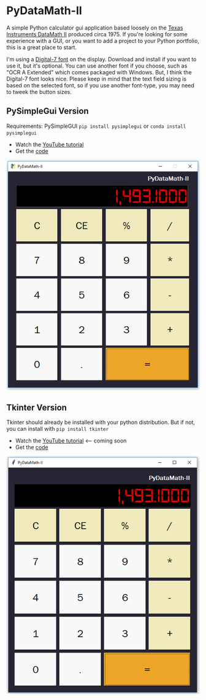 # PyDataMath-II
A simple Python calculator gui application based loosely on the [Texas Instruments DataMath II](https://americanhistory.si.edu/collections/search/object/nmah_1364035) produced circa 1975. If you're looking for some experience with a GUI, or you want to add a project to your Python portfolio, this is a great place to start.

I'm using a [Digital-7 font](https://www.1001fonts.com/digital+clock-fonts.html) on the display. Download and install if you want to use it, but it's optional. You can use another font if you choose, such as "OCR A Extended" which comes packaged with Windows. But, I think the Digital-7 font looks nice. Please keep in mind that the text field sizing is based on the selected font, so if you use another font-type, you may need to tweek the button sizes.

## PySimpleGui Version
Requirements: PySimpleGUI `pip install pysimplegui` or `conda install pysimplegui`  
- Watch the [YouTube tutorial](https://youtu.be/x5LSTDdffFk)  
- Get the [code](calculator_sg.py)  

![](sg_example.PNG)

## Tkinter Version
Tkinter should already be installed with your python distribution. But if not, you can install with `pip install tkinter`
- Watch the [YouTube tutorial]() <-- coming soon
- Get the [code](calculator_tk.py)  

![](tk_example.PNG)
